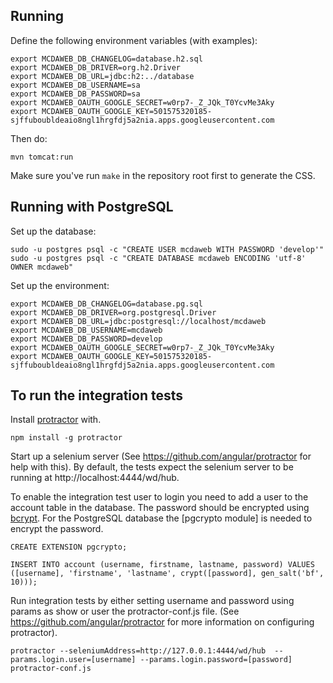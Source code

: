 
Running
-------

Define the following environment variables (with examples):

	export MCDAWEB_DB_CHANGELOG=database.h2.sql
	export MCDAWEB_DB_DRIVER=org.h2.Driver
	export MCDAWEB_DB_URL=jdbc:h2:../database
	export MCDAWEB_DB_USERNAME=sa
	export MCDAWEB_DB_PASSWORD=sa
	export MCDAWEB_OAUTH_GOOGLE_SECRET=w0rp7-_Z_JQk_T0YcvMe3Aky
	export MCDAWEB_OAUTH_GOOGLE_KEY=501575320185-sjffuboubldeaio8ngl1hrgfdj5a2nia.apps.googleusercontent.com

Then do:

	mvn tomcat:run

Make sure you've run `make` in the repository root first to generate the CSS.

Running with PostgreSQL
-----------------------

Set up the database:

	sudo -u postgres psql -c "CREATE USER mcdaweb WITH PASSWORD 'develop'"
	sudo -u postgres psql -c "CREATE DATABASE mcdaweb ENCODING 'utf-8' OWNER mcdaweb"

Set up the environment:

	export MCDAWEB_DB_CHANGELOG=database.pg.sql
	export MCDAWEB_DB_DRIVER=org.postgresql.Driver
	export MCDAWEB_DB_URL=jdbc:postgresql://localhost/mcdaweb
	export MCDAWEB_DB_USERNAME=mcdaweb
	export MCDAWEB_DB_PASSWORD=develop
	export MCDAWEB_OAUTH_GOOGLE_SECRET=w0rp7-_Z_JQk_T0YcvMe3Aky
    export MCDAWEB_OAUTH_GOOGLE_KEY=501575320185-sjffuboubldeaio8ngl1hrgfdj5a2nia.apps.googleusercontent.com

To run the integration tests
-----------------------

Install [protractor](https://github.com/angular/protractor) with.

    npm install -g protractor

Start up a selenium server (See https://github.com/angular/protractor for help with this).
By default, the tests expect the selenium server to be running at http://localhost:4444/wd/hub.

To enable the integration test user to login you need to add a user to the account table in the database.
The password should be encrypted using [bcrypt](http://en.wikipedia.org/wiki/Bcrypt).
For the PostgreSQL database the [pgcrypto module] is needed to encrypt the password.

    CREATE EXTENSION pgcrypto;

    INSERT INTO account (username, firstname, lastname, password) VALUES ([username], 'firstname', 'lastname', crypt([password], gen_salt('bf', 10)));

Run integration tests by either setting username and password using params as show or user the protractor-conf.js file.
(See https://github.com/angular/protractor for more information on configuring protractor).

    protractor --seleniumAddress=http://127.0.0.1:4444/wd/hub  --params.login.user=[username] --params.login.password=[password] protractor-conf.js
